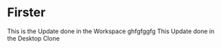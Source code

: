 # Firster
This is the Update done in the Workspace
ghfgfggfg
This Update done in the Desktop Clone 

